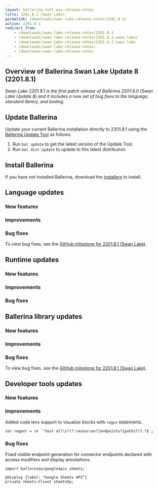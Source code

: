 ```yaml
---
layout: ballerina-left-nav-release-notes
title: 2201.8.1 (Swan Lake) 
permalink: /downloads/swan-lake-release-notes/2201.8.1/
active: 2201.8.1
redirect_from: 
    - /downloads/swan-lake-release-notes/2201.8.1
    - /downloads/swan-lake-release-notes/2201.8.1-swan-lake/
    - /downloads/swan-lake-release-notes/2201.8.1-swan-lake
    - /downloads/swan-lake-release-notes/
    - /downloads/swan-lake-release-notes
---
```


## Overview of Ballerina Swan Lake Update 8 (2201.8.1)

<em>Swan Lake 2201.8.1 is the first patch release of Ballerina 2201.8.0 (Swan Lake Update 8) and it includes a new set of bug fixes to the language, standard library, and tooling.</em>

## Update Ballerina

Update your current Ballerina installation directly to 2201.8.1 using the [Ballerina Update Tool](/learn/update-tool/) as follows.

1. Run `bal update` to get the latest version of the Update Tool.
2. Run `bal dist update` to update to this latest distribution.

## Install Ballerina

If you have not installed Ballerina, download the [installers](/downloads/#swanlake) to install.

## Language updates

### New features

### Improvements

### Bug fixes

To view bug fixes, see the [GitHub milestone for 2201.8.1 (Swan Lake)](https://github.com/ballerina-platform/ballerina-lang/issues?q=is%3Aissue+label%3AType%2FBug+is%3Aclosed+milestone%3A2201.8.1).

## Runtime updates

### New features

### Improvements

### Bug fixes

## Ballerina library updates

### New features

### Improvements

### Bug fixes

To view bug fixes, see the [GitHub milestone for 2201.8.1 (Swan Lake)](https://github.com/ballerina-platform/ballerina-standard-library/issues?q=is%3Aissue+label%3AType%2FBug+is%3Aclosed+milestone%3A2201.8.1).

## Developer tools updates

### New features

### Improvements
Added code lens support to visualize blocks with `regex` statements.
```ballerina
var regexr = re `^test all\s*(?:resources?|endpoints?|paths?)?.?$`;
``` 

### Bug fixes
Fixed visible endpoint generation for connector endpoints declared with access modifiers and display annotations.
```ballerina
import ballerinax/googleapis.sheets;

@display {label: "Google Sheets API"}
private sheets:Client sheetsEp;
```
